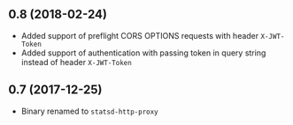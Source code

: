 ## 0.8 (2018-02-24)
  * Added support of preflight CORS OPTIONS requests with header `X-JWT-Token`
  * Added support of authentication with passing token in query string instead of header `X-JWT-Token`

## 0.7 (2017-12-25)
  * Binary renamed to `statsd-http-proxy`